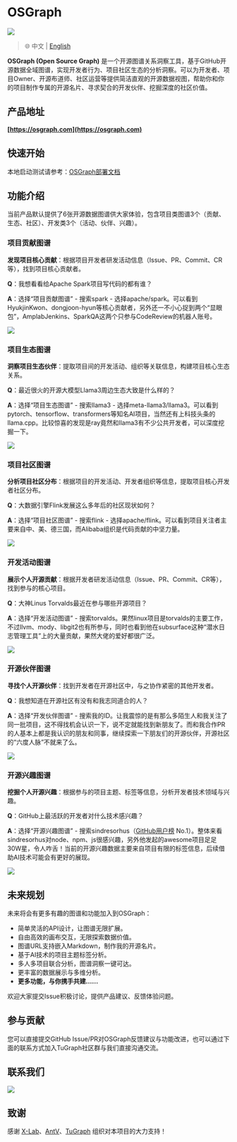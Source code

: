 # OSGraph

![](docs/img/osgraph-cn.jpg)

> 🌐️ 中文 | [English](README-en.md)

**OSGraph (Open Source Graph)** 是一个开源图谱关系洞察工具，基于GitHub开源数据全域图谱，实现开发者行为、项目社区生态的分析洞察。可以为开发者、项目Owner、开源布道师、社区运营等提供简洁直观的开源数据视图，帮助你和你的项目制作专属的开源名片、寻求契合的开发伙伴、挖掘深度的社区价值。




## 产品地址

**[https://osgraph.com](https://osgraph.com)**


## 快速开始

本地启动测试请参考：[OSGraph部署文档](docs/zh-CN/DeveloperManual.md)


## 功能介绍

当前产品默认提供了6张开源数据图谱供大家体验，包含项目类图谱3个（贡献、生态、社区）、开发类3个（活动、伙伴、兴趣）。



### 项目贡献图谱

**发现项目核心贡献**：根据项目开发者研发活动信息（Issue、PR、Commit、CR等），找到项目核心贡献者。

**Q**：我想看看给Apache Spark项目写代码的都有谁？

**A**：选择“项目贡献图谱” - 搜索spark - 选择apache/spark。可以看到HyukjinKwon、dongjoon-hyun等核心贡献者，另外还一不小心捉到两个“显眼包”，AmplabJenkins、SparkQA这两个只参与CodeReview的机器人账号。

![](docs/img/spark-contrib.png)



### 项目生态图谱

**洞察项目生态伙伴**：提取项目间的开发活动、组织等关联信息，构建项目核心生态关系。

**Q**：最近很火的开源大模型Llama3周边生态大致是什么样的？

**A**：选择“项目生态图谱” - 搜索llama3 - 选择meta-llama3/llama3。可以看到pytorch、tensorflow、transformers等知名AI项目，当然还有上科技头条的llama.cpp。比较惊喜的发现是ray竟然和llama3有不少公共开发者，可以深度挖掘一下。

![](docs/img/llama3-eco.png)



### 项目社区图谱

**分析项目社区分布**：根据项目的开发活动、开发者组织等信息，提取项目核心开发者社区分布。

**Q**：大数据引擎Flink发展这么多年后的社区现状如何？

**A**：选择“项目社区图谱” - 搜索flink - 选择apache/flink。可以看到项目关注者主要来自中、美、德三国，而Alibaba组织是代码贡献的中坚力量。

![](docs/img/flink-comm.png)



### 开发活动图谱

**展示个人开源贡献**：根据开发者研发活动信息（Issue、PR、Commit、CR等），找到参与的核心项目。

**Q**：大神Linus Torvalds最近在参与哪些开源项目？

**A**：选择“开发活动图谱” - 搜索torvalds。果然linux项目是torvalds的主要工作，不过llvm、mody、libgit2也有所参与，同时也看到他在subsurface这种“潜水日志管理工具”上的大量贡献，果然大佬的爱好都很广泛。

![](docs/img/torvalds-act.png)



### 开源伙伴图谱

**寻找个人开源伙伴**：找到开发者在开源社区中，与之协作紧密的其他开发者。

**Q**：我想知道在开源社区有没有和我志同道合的人？

**A**：选择“开发伙伴图谱” - 搜索我的ID。让我震惊的是有那么多陌生人和我关注了同一批项目，这不得找机会认识一下，说不定就能找到新朋友了。而和我合作PR的人基本上都是我认识的朋友和同事，继续探索一下朋友们的开源伙伴，开源社区的“六度人脉”不就来了么。

![](docs/img/fanzhidongyzby-part.png)



### 开源兴趣图谱

**挖掘个人开源兴趣**：根据参与的项目主题、标签等信息，分析开发者技术领域与兴趣。

**Q**：GitHub上最活跃的开发者对什么技术感兴趣？

**A**：选择“开源兴趣图谱” - 搜索sindresorhus（[GitHub用户榜](https://gitstar-ranking.com) No.1）。整体来看sindresorhus对node、npm、js很感兴趣，另外他发起的awesome项目足足30W星，令人咋舌！当前的开源兴趣数据主要来自项目有限的标签信息，后续借助AI技术可能会有更好的展现。

![](docs/img/sindresorhus-intr.png)



## 未来规划

未来将会有更多有趣的图谱和功能加入到OSGraph：

* 简单灵活的API设计，让图谱无限扩展。
* 自由高效的画布交互，无限探索数据价值。
* 图谱URL支持嵌入Markdown，制作我的开源名片。
* 基于AI技术的项目主题标签分析。
* 多人多项目联合分析，图谱洞察一键可达。
* 更丰富的数据展示与多维分析。
* **更多功能，与你携手共建……**



欢迎大家提交Issue积极讨论，提供产品建议、反馈体验问题。



##  参与贡献

您可以直接提交GitHub Issue/PR对OSGraph反馈建议与功能改进，也可以通过下面的联系方式加入TuGraph社区群与我们直接沟通交流。


## 联系我们

![](docs/img/contacts-cn.png)



## 致谢

感谢 [X-Lab](https://github.com/X-lab2017?language=shell)、[AntV](https://antv.antgroup.com/)、[TuGraph](https://www.tugraph.tech/) 组织对本项目的大力支持！

